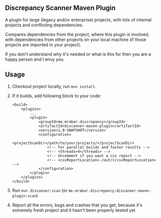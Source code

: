 Discrepancy Scanner Maven Plugin
---

A plugin for large (legacy and/or enterprise) projects, with lots of internal projects and 
conflicting dependencies.

Compares dependencies from the project, where this plugin is involved, with 
dependencies from other projects on your local machine (if those projects are imported
in your project).

If you don't understand why it's needed or what is this for then you are a happy person 
and I envy you.

Usage
---

1. Checkout project locally, run `mvn install`. 
2. If it builds, add following block to your code: 

    ```
    <build>
        <plugins>
            ...
            <plugin>
                <groupId>me.mrabar.discrepancy</groupId>
                <artifactId>discanner-maven-plugin</artifactId>
                <version>1.0-SNAPSHOT</version>
                <configuration>
                    <projectScanDir>/path/to/your/projects/</projectScanDir>
                    <!-- For parallel builds and faster results -->
                    <!-- <threads>4</threads> --> 
                    <!-- Uncomment if you want a csv report -->
                    <!-- <csvReportLocation>./out/</csvReportLocation> -->
                </configuration>
            </plugin>
        </plugins>
    </build>
    ```
   
3. Run `mvn discanner:scan` (or `me.mrabar.discrepancy:discanner-maven-plugin:scan`)
4. Report all the errors, bugs and crashes that you get, because it's extremely fresh project and it hasn't been 
   properly tested yet.

